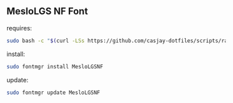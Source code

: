 ## MesloLGS NF Font  

requires:

```bash
sudo bash -c "$(curl -LSs https://github.com/casjay-dotfiles/scripts/raw/master/install.sh)"
```  

install:

```bash
sudo fontmgr install MesloLGSNF
```

update:

```bash
sudo fontmgr update MesloLGSNF
```
